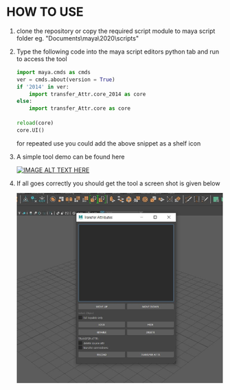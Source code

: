 
# HOW TO USE
1. clone the repository or copy the required script module to maya script folder
eg. "Documents\maya\2020\scripts"
2. Type the following code into the maya script editors python tab and run to access the tool
    ```python
    import maya.cmds as cmds
    ver = cmds.about(version = True)
    if '2014' in ver:
        import transfer_Attr.core_2014 as core
    else:
        import transfer_Attr.core as core

    reload(core)
    core.UI()
    ```
    for repeated use you could add the above snippet as a shelf icon
    
3. A simple tool demo can be found here

    [![IMAGE ALT TEXT HERE](http://img.youtube.com/vi/i5xlmWOz4wg/0.jpg)](http://www.youtube.com/watch?v=i5xlmWOz4wg)
    
4. If all goes correctly you should get the tool a screen shot is given below


    ![alt text](transfer_Attr/ui/transfer_ui.JPG)
